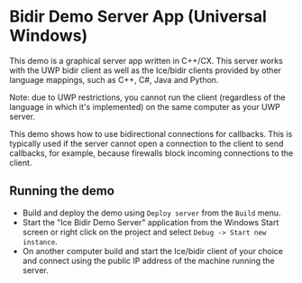 # Bidir Demo Server App (Universal Windows)

This demo is a graphical server app written in C++/CX. This server
works with the UWP bidir client as well as the Ice/bidir clients provided by
other language mappings, such as C++, C#, Java and Python.

Note: due to UWP restrictions, you cannot run the client (regardless
of the language in which it's implemented) on the same computer as your
UWP server.

This demo shows how to use bidirectional connections for callbacks.
This is typically used if the server cannot open a connection to the
client to send callbacks, for example, because firewalls block
incoming connections to the client.

## Running the demo

* Build and deploy the demo using `Deploy server` from the `Build` menu.
* Start the "Ice Bidir Demo Server" application from the Windows Start screen
or right click on the project and select `Debug -> Start new instance`.
* On another computer build and start the Ice/bidir client of your choice and
connect using the public IP address of the machine running the server.
